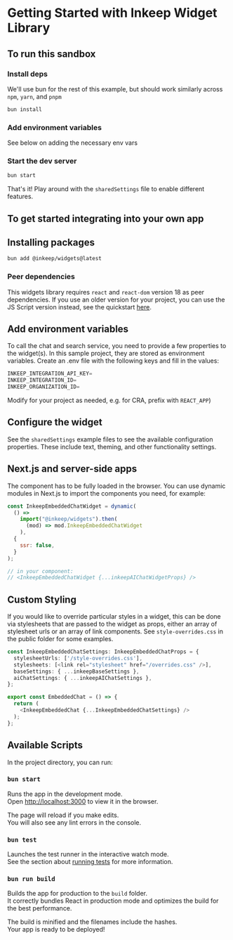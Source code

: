 # Getting Started with Inkeep Widget Library

## To run this sandbox

### Install deps

We'll use bun for the rest of this example, but should work similarly across `npm`, `yarn`, and `pnpm`

``` bash
bun install
```


### Add environment variables

See below on adding the necessary env vars

### Start the dev server

``` bash
bun start
```

That's it! Play around with the `sharedSettings` file to enable different features.

## To get started integrating into your own app

## Installing packages

``` bash
bun add @inkeep/widgets@latest
```

### Peer dependencies

This widgets library requires `react` and `react-dom` version 18 as peer dependencies. If you use an older version for your project, you can use the JS Script version instead, see the quickstart [here](https://github.com/inkeep/starter-template-widgets-embed).

## Add environment variables

To call the chat and search service, you need to provide a few properties to the widget(s). In this sample project, they are stored as environment variables. Create an .env file with the following keys and fill in the values:


```ts
INKEEP_INTEGRATION_API_KEY=
INKEEP_INTEGRATION_ID=
INKEEP_ORGANIZATION_ID=
```

Modify for your project as needed, e.g. for CRA, prefix with `REACT_APP`)

## Configure the widget

See the `sharedSettings` example files to see the available configuration properties. These include text, theming, and other functionality settings.

## Next.js and server-side apps

The component has to be fully loaded in the browser. You can use dynamic modules in Next.js to import the components you need, for example:

``` js
const InkeepEmbeddedChatWidget = dynamic(
  () =>
    import("@inkeep/widgets").then(
      (mod) => mod.InkeepEmbeddedChatWidget
    ),
  {
    ssr: false,
  }
);

// in your component:
// <InkeepEmbeddedChatWidget {...inkeepAIChatWidgetProps} />
```

## Custom Styling

If you would like to override particular styles in a widget, this can be done via stylesheets that are passed to the widget as props, either an array of stylesheet urls or an array of link components. See `style-overrides.css` in the public folder for some examples.

``` ts
const InkeepEmbeddedChatSettings: InkeepEmbeddedChatProps = {
  stylesheetUrls: ['/style-overrides.css'],
  stylesheets: [<link rel="stylesheet" href="/overrides.css" />],
  baseSettings: { ...inkeepBaseSettings },
  aiChatSettings: { ...inkeepAIChatSettings },
};

export const EmbeddedChat = () => {
  return (
    <InkeepEmbeddedChat {...InkeepEmbeddedChatSettings} />
  );
};
```

## Available Scripts

In the project directory, you can run:

### `bun start`

Runs the app in the development mode.\
Open [http://localhost:3000](http://localhost:3000) to view it in the browser.

The page will reload if you make edits.\
You will also see any lint errors in the console.

### `bun test`

Launches the test runner in the interactive watch mode.\
See the section about [running tests](https://facebook.github.io/create-react-app/docs/running-tests) for more information.

### `bun run build`

Builds the app for production to the `build` folder.\
It correctly bundles React in production mode and optimizes the build for the best performance.

The build is minified and the filenames include the hashes.\
Your app is ready to be deployed!
